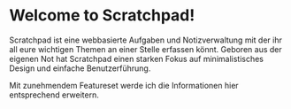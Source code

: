 # Welcome to Scratchpad!

Scratchpad ist eine webbasierte Aufgaben und Notizverwaltung mit der ihr all eure wichtigen Themen an einer Stelle erfassen könnt. Geboren aus der eigenen Not hat Scratchpad einen starken Fokus auf minimalistisches Design und einfache Benutzerführung.

Mit zunehmendem Featureset werde ich die Informationen hier entsprechend erweitern.